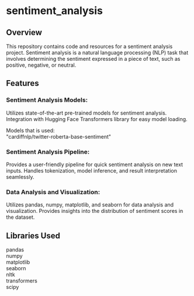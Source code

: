 # sentiment_analysis

## Overview
This repository contains code and resources for a sentiment analysis project. Sentiment analysis is a natural language processing (NLP) task that involves determining the sentiment expressed in a piece of text, such as positive, negative, or neutral.

## Features
### Sentiment Analysis Models:
Utilizes state-of-the-art pre-trained models for sentiment analysis.
Integration with Hugging Face Transformers library for easy model loading.

Models that is used:\
"cardiffnlp/twitter-roberta-base-sentiment"

### Sentiment Analysis Pipeline:
Provides a user-friendly pipeline for quick sentiment analysis on new text inputs.
Handles tokenization, model inference, and result interpretation seamlessly.

### Data Analysis and Visualization:
Utilizes pandas, numpy, matplotlib, and seaborn for data analysis and visualization.
Provides insights into the distribution of sentiment scores in the dataset.


## Libraries Used
pandas\
numpy\
matplotlib\
seaborn\
nltk\
transformers\
scipy
